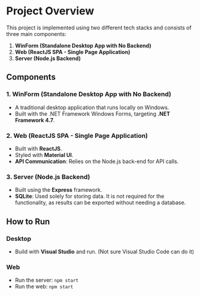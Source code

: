 # Project Overview

This project is implemented using two different tech stacks and consists of three main components:

1. **WinForm (Standalone Desktop App with No Backend)**
2. **Web (ReactJS SPA - Single Page Application)**
3. **Server (Node.js Backend)**

## Components

### 1. WinForm (Standalone Desktop App with No Backend)

- A traditional desktop application that runs locally on Windows.
- Built with the .NET Framework Windows Forms, targeting **.NET Framework 4.7**.

### 2. Web (ReactJS SPA - Single Page Application)

- Built with **ReactJS**.
- Styled with **Material UI**.
- **API Communication**: Relies on the Node.js back-end for API calls.

### 3. Server (Node.js Backend)

- Built using the **Express** framework.
- **SQLite**: Used solely for storing data. It is not required for the functionality, as results can be exported without needing a database.

## How to Run

### Desktop
- Build with **Visual Studio** and run. (Not sure Visual Studio Code can do it)

### Web
- Run the server: `npm start`
- Run the web: `npm start`

